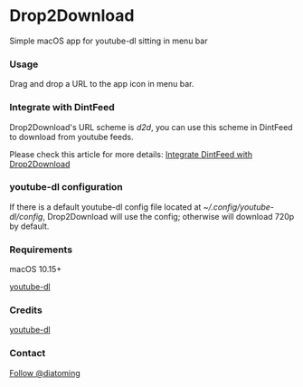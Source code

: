 # Drop2Download
Simple macOS app for youtube-dl sitting in menu bar

### Usage
Drag and drop a URL to the app icon in menu bar.

### Integrate with DintFeed
Drop2Download's URL scheme is *d2d*, you can use this scheme in DintFeed to download
from youtube feeds.

Please check this article for more details:
[Integrate DintFeed with Drop2Download](https://dintapps.com/blog/Download%20youtube%20videos%20with%20Drop2Download)

### youtube-dl configuration
If there is a default youtube-dl config file located at *~/.config/youtube-dl/config*, Drop2Download will use the config; otherwise
will download 720p by default.

### Requirements
macOS 10.15+

[youtube-dl](https://github.com/ytdl-org/youtube-dl)

### Credits
[youtube-dl](https://github.com/ytdl-org/youtube-dl)

### Contact

<a class="twitter-follow-button"
  href="https://twitter.com/diatoming"
  data-size="large">
Follow @diatoming</a>

